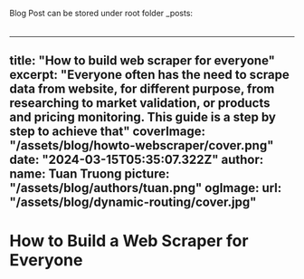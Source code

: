 Blog Post can be stored under root folder _posts: 

######
---
title: "How to build web scraper for everyone"
excerpt: "Everyone often has the need to scrape data from website, for different purpose, from researching to market validation, or products and pricing monitoring. This guide is a step by step to achieve that"
coverImage: "/assets/blog/howto-webscraper/cover.png"
date: "2024-03-15T05:35:07.322Z"
author:
  name: Tuan Truong
  picture: "/assets/blog/authors/tuan.png"
ogImage:
  url: "/assets/blog/dynamic-routing/cover.jpg"
---

# How to Build a Web Scraper for Everyone
